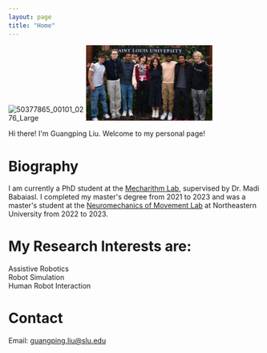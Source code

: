 ```yaml
---
layout: page
title: "Home"
---
```


<!-- <img src="picture/DSC_0077.JPG" alt="photo_5139041211796008018_y" style="width: 100%; display: inline-block;">-->
<img src="https://github.com/PingpingL/PingpingL.github.io/assets/118013785/b111419e-70e8-4e1f-9e75-2472adbd56b1" alt="50377865_00101_0276_Large" style="width: 30%; display: inline-block; ">
<img src="picture/DSC_0077.JPG" alt="photo_5139041211796008018_y" style="width: 50%; display: inline-block;">

Hi there! I'm Guangping Liu. Welcome to my personal page!

# Biography
I am currently a PhD student at the [Mecharithm Lab](https://mecharithmlab.com/), supervised by Dr. Madi Babaiasl. I completed my master's degree from 2021 to 2023 and was a master's student at the [Neuromechanics of Movement Lab](https://neumove.org/) at Northeastern University from 2022 to 2023.
# My Research Interests are:<br>
Assistive Robotics<br>
Robot Simulation<br>
Human Robot Interaction<br>
# Contact
Email: guangping.liu@slu.edu
